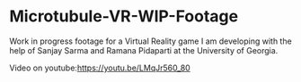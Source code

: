 # Microtubule-VR-WIP-Footage
Work in progress footage for a Virtual Reality game I am developing with the help of Sanjay Sarma and Ramana Pidaparti at the University of Georgia.

Video on youtube:https://youtu.be/LMqJr560_80
